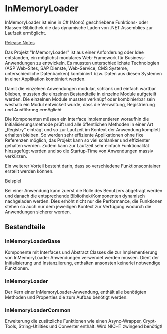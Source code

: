 # InMemoryLoader

InMemoryLoader ist eine in C# (Mono) geschriebene Funktions- oder Klassen-Bibliothek die das dynamische Laden von .NET Assemblies zur Laufzeit ermöglicht.

[Release Notes](https://blog.responsive-kaysta.ch/post/inmemoryloader-release-1-0)

Das Projekt "InMemoryLoader" ist aus einer Anforderung oder Idee entstanden, ein möglichst modulares Web-Framework für Business-Anwendungen zu entwickeln. Es mussten unterschiedlichste Technologien (ASP Web-Sites, SAP Dienste, Web-Service, CMS Systeme, unterschiedliche Datenbanken) kombiniert bzw. Daten aus diesen Systemen in einer Applikation kombiniert werden.

Damit die einzelnen Anwendungen modular, schlank und einfach wartbar blieben, mussten die einzelnen Bestandteile in einzelne Module aufgeteilt werden. Die einzelnen Module mussten verknüpf oder kombinierbar sein weshalb ein Modul entwickelt wurde, dass die Verwaltung, Registrierung und Ausführung ermöglicht.

Die Komponenten müssen ein Interface implementieren woraufhin die Initialisierungsmethode prüft und alle öffentlichen Methoden in einer Art „Registry“ einträgt und so zur Laufzeit im Kontext der Anwendung komplett erhalten bleiben.
So werden sehr effiziente Applikationen ohne fixe Referenzen möglich, das Projekt kann so viel schlanker und effizienter gehalten werden. Zudem kann zur Laufzeit sehr einfach Funktionalität hinzugefügt werden und so die Startup-Time von Anwendungen massiv verkürzen.

Ein weiterer Vorteil besteht darin, dass so verschiedene Funktionscontainer erstellt werden können.

Beispiel

Bei einer Anwendung kann zuerst die Rolle des Benutzers abgefragt werden und danach die entsprechende Bibliothek/Komponenten dynamisch nachgeladen werden. Dies erhöht nicht nur die Performance, die Funktionen stehen so auch nur dem jeweiligen Kontext zur Verfügung wodurch die Anwendungen sicherer werden.

## Bestandteile

### InMemoryLoaderBase
Komponente mit Interfaces und Abstract Classes die zur Implementierung von InMemoryLoader Anwendungen verwendet werden müssen. Dient der Initialisierung und Instanziierung, enthalten ansonsten keinerlei notwendige Funktionen.

### InMemoryLoader
Der Kern einer InMemoryLoader-Anwendung, enthält alle benötigten Methoden und Properties die zum Aufbau benötigt werden.

### InMemoryLoaderCommon
Erweiterung die zusätzliche Funktionen wie einen Async-Wrapper, Crypt-Tools, String-Utilities und Converter enthält. Wird NICHT zwingend benötigt!
